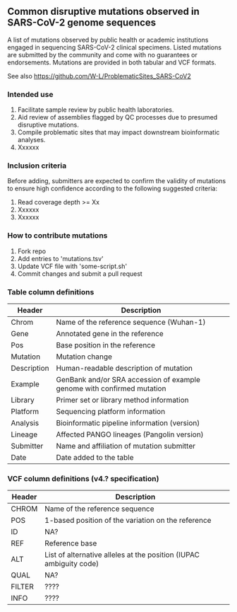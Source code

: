 ## Common disruptive mutations observed in SARS-CoV-2 genome sequences

A list of mutations observed by public health or academic institutions engaged in sequencing SARS-CoV-2 clinical specimens. Listed mutations are submitted by the community and come with no guarantees or endorsements. Mutations are provided in both tabular and VCF formats.  

See also https://github.com/W-L/ProblematicSites_SARS-CoV2

### Intended use

1. Facilitate sample review by public health laboratories.
1. Aid review of assemblies flagged by QC processes due to presumed disruptive mutations.
1. Compile problematic sites that may impact downstream bioinformatic analyses.
1. Xxxxxx

### Inclusion criteria

Before adding, submitters are expected to confirm the validity of mutations to ensure high confidence according to the following suggested criteria:  
1. Read coverage depth >= Xx
1. Xxxxxx
1. Xxxxxx


### How to contribute mutations

1. Fork repo  
1. Add entries to 'mutations.tsv'
1. Update VCF file with 'some-script.sh'
1. Commit changes and submit a pull request

### Table column definitions

| Header         | Description                    |
|----------------|--------------------------------|
|Chrom		|Name of the reference sequence (Wuhan-1)|
|Gene			|Annotated gene in the reference|
|Pos 			|Base position in the reference|
|Mutation	|Mutation change|
|Description |Human-readable description of mutation|
|Example	|GenBank and/or SRA accession of example genome with confirmed mutation|
|Library	|Primer set or library method information|
|Platform	|Sequencing platform information|
|Analysis	|Bioinformatic pipeline information (version)|
|Lineage	|Affected PANGO lineages (Pangolin version)|
|Submitter	|Name and affiliation of mutation submitter|
|Date	|Date added to the table|

### VCF column definitions (v4.? specification)

| Header         | Description                    |
|----------------|--------------------------------|
|CHROM           | Name of the reference sequence |
|POS             | 1-based position of the variation on the reference |
|ID              | NA? |
|REF             | Reference base |
|ALT             | List of alternative alleles at the position (IUPAC ambiguity code) |
|QUAL            | NA? |
|FILTER          | ???? |
|INFO            | ???? |
